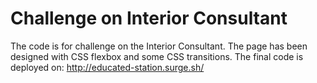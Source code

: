 # Challenge on Interior Consultant

The code is for challenge on the Interior Consultant. The page has been designed with CSS flexbox and some CSS transitions. The final code is deployed on: http://educated-station.surge.sh/
